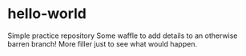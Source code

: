 # hello-world
Simple practice repository
Some waffle to add details to an otherwise barren branch!
More filler just to see what would happen.
